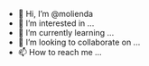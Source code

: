 - 👋 Hi, I’m @molienda
- 👀 I’m interested in ...
- 🌱 I’m currently learning ...
- 💞️ I’m looking to collaborate on ...
- 📫 How to reach me ...

<!---
molienda/molienda is a ✨ special ✨ repository because its `README.md` (this file) appears on your GitHub profile.
You can click the Preview link to take a look at your changes.
--->
